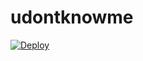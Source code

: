 # udontknowme

[![Deploy](https://www.herokucdn.com/deploy/button.svg)](https://heroku.com/deploy)

